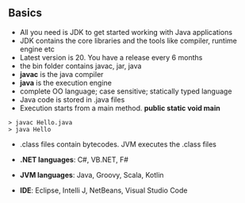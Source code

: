 ## Basics

* All you need is JDK to get started working with Java applications
* JDK contains the core libraries and the tools like compiler, runtime engine etc
* Latest version is 20. You have a release every 6 months	
* the bin folder contains javac, jar, java
* **javac** is the java compiler
* **java** is the execution engine
* complete OO language; case sensitive; statically typed language
* Java code is stored in .java files
* Execution starts from a main method. **public static void main**

```
> javac Hello.java
> java Hello
```

* .class files contain bytecodes. JVM executes the .class files

* **.NET languages**: C#, VB.NET, F#
* **JVM languages**: Java, Groovy, Scala, Kotlin
* **IDE**: Eclipse, Intelli J, NetBeans, Visual Studio Code
